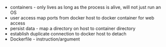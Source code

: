 - containers - only lives as long as the process is alive, will not just run an OS
- user access map ports from docker host to docker container for web access
- persist data - map a directory on host to container directory
- establish duplicate connection to docker host to detach
- Dockerfile - instruction/argument
